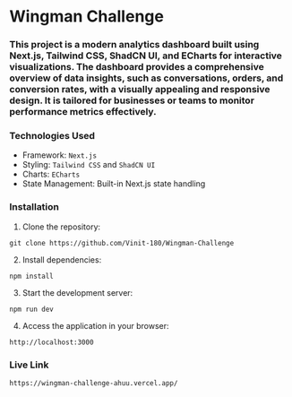 
# Wingman Challenge
### This project is a modern analytics dashboard built using Next.js, Tailwind CSS, ShadCN UI, and ECharts for interactive visualizations. The dashboard provides a comprehensive overview of data insights, such as conversations, orders, and conversion rates, with a visually appealing and responsive design. It is tailored for businesses or teams to monitor performance metrics effectively.

### Technologies Used
- Framework: `Next.js`
- Styling: `Tailwind CSS` and `ShadCN UI`
- Charts: `ECharts`
- State Management: Built-in Next.js state handling

### Installation
1. Clone the repository:


``` 
git clone https://github.com/Vinit-180/Wingman-Challenge
```

2. Install dependencies:

```
npm install
```

3. Start the development server:
```
npm run dev
```

4. Access the application in your browser:
```
http://localhost:3000
```


### Live Link
```
https://wingman-challenge-ahuu.vercel.app/
```
